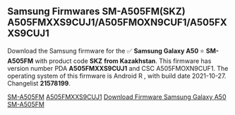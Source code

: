 <h2>Samsung Firmwares SM-A505FM(SKZ) A505FMXXS9CUJ1/A505FMOXN9CUF1/A505FXXS9CUJ1</h2>
Download the Samsung firmware for the ✅ <strong>Samsung Galaxy A50 </strong> ⭐ <strong>SM-A505FM</strong> with product code <strong>SKZ</strong> <strong> from Kazakhstan</strong>. This firmware has version number PDA <strong>A505FMXXS9CUJ1</strong> and CSC A505FMOXN9CUF1. The operating system of this firmware is Android R , with build date 2021-10-27. Changelist <strong>21578199</strong>.


[SM-A505FM](https://samfirm.shop/samsung/model/SM-A505FM)
[A505FMXXS9CUJ1](https://samfirm.shop/samsung/pda/A505FMXXS9CUJ1)
[Download Firmware Samsung Galaxy A50 SM-A505FM](https://samfirm.shop/samsung/firmware/468665)
